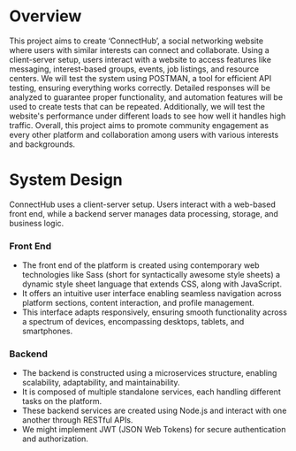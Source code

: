 # Overview #
This project aims to create ‘ConnectHub’, a social networking website where users with similar interests can connect and collaborate. Using a client-server setup, users interact with a website to access features like messaging, interest-based groups, events, job listings, and resource centers. We will test the system using POSTMAN, a tool for efficient API testing, ensuring everything works correctly. Detailed responses will be analyzed to guarantee proper functionality, and automation features will be used to create tests that can be repeated. Additionally, we will test the website's performance under different loads to see how well it handles high traffic. Overall, this project aims to promote community engagement as every other platform and collaboration among users with various interests and backgrounds.

# System Design # 
ConnectHub uses a client-server setup. Users interact with a web-based front end, while a backend server manages data processing, storage, and business logic.

### Front End ###
-	The front end of the platform is created using contemporary web technologies like Sass (short for syntactically awesome style sheets) a dynamic style sheet language that extends CSS, along with JavaScript.
-	It offers an intuitive user interface enabling seamless navigation across platform sections, content interaction, and profile management. 
-	This interface adapts responsively, ensuring smooth functionality across a spectrum of devices, encompassing desktops, tablets, and smartphones.

### Backend
-	The backend is constructed using a microservices structure, enabling scalability, adaptability, and maintainability. 
-	It is composed of multiple standalone services, each handling different tasks on the platform. 
-	These backend services are created using Node.js and interact with one another through RESTful APIs. 
-	We might implement JWT (JSON Web Tokens) for secure authentication and authorization.

